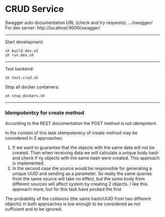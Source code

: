 # CRUD Service

Swagger auto documentation URL (check and try requests): *.../swagger/*\
For dev server: http://localhost:9000/swagger/

____

Start development:

```
sh build.dev.sh
sh run.dev.sh
```

____

Test backend:
```
sh test.crud.sh
```

Stop all docker containers:
```
sh stop_dockers.sh
```

____

### Idempotentcy for create method

According to the REST documentation the POST method is not idempotent.

In the context of this task idempotentcy of create method may be 
considered in 2 approaches:
1. If we want to guarantee that the objects with the same data will not be
created. Than when receiving data we will calculate a unique body hash and
check if ny objects with the same hash were created. 
This approach is implemented.
2. In the second case the source would be responsible for generating a 
unique UUID and sending as a parameter. So really the same queries from 
the same source will take no effect, but the same body from different
sources will affect system by creating 2 objects.
I like this approach more, but for this task have pocked the first

The probability of the collisions (the same hash/UUID from two different 
objects) in both approaches is low enough to be considered as not sufficient 
and to be ignored.